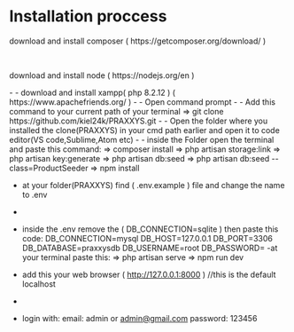 <h1>Installation proccess</h1>


<p>download and install composer ( https://getcomposer.org/download/ )</p>
<br>
<p>download and install node ( https://nodejs.org/en )</p>
- 
- download and install xampp( php 8.2.12 ) ( https://www.apachefriends.org/ )
- 
- Open command prompt
- 
- Add this command to your current path of your terminal => git clone https://github.com/kiel24k/PRAXXYS.git
- 
- Open the folder where you installed the clone(PRAXXYS) in your cmd path earlier and open it to code editor(VS code,Sublime,Atom etc)
- 
- inside the Folder open the terminal and paste this command:
    => composer install
    => php artisan storage:link
    => php artisan key:generate
    => php artisan db:seed
    => php artisan db:seed --class=ProductSeeder
    => npm install
  
- at your folder(PRAXXYS) find ( .env.example ) file and change the name to .env
- 
- inside the .env remove the ( DB_CONNECTION=sqlite ) then paste this code:
      DB_CONNECTION=mysql
      DB_HOST=127.0.0.1
      DB_PORT=3306
      DB_DATABASE=praxxysdb
      DB_USERNAME=root
      DB_PASSWORD=
-at your terminal paste this:
    => php artisan serve
    => npm run dev
  
- add this your web browser ( http://127.0.0.1:8000 ) //this is the default localhost
- 
- login with:
    email: admin or admin@gmail.com
    password: 123456


      
    

